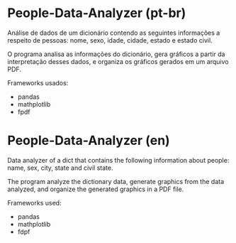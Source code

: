 # People-Data-Analyzer (pt-br)

Análise de dados de um dicionário contendo as seguintes informações a respeito de pessoas: nome, sexo, idade, cidade, estado e estado civil.

O programa analisa as informações do dicionário, gera gráficos a partir da interpretação desses dados, e organiza os gráficos gerados em um arquivo PDF.

Frameworks usados:
- pandas
- mathplotlib
- fpdf

# People-Data-Analyzer (en)

Data analyzer of a dict that contains the following information about people: name, sex, city, state and civil state.

The program analyze the dictionary data, generate graphics from the data analyzed, and organize the generated graphics in a PDF file.

Frameworks used:
- pandas
- mathplotlib
- fdpf
